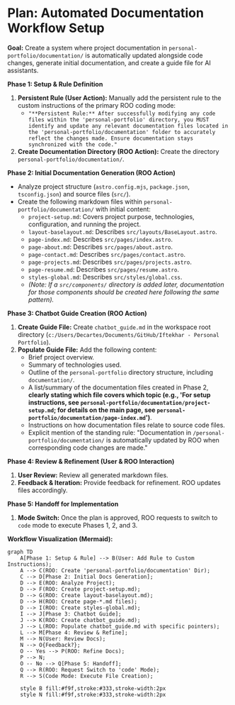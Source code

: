 # Plan: Automated Documentation Workflow Setup

**Goal:** Create a system where project documentation in `personal-portfolio/documentation/` is automatically updated alongside code changes, generate initial documentation, and create a guide file for AI assistants.

**Phase 1: Setup & Rule Definition**

1.  **Persistent Rule (User Action):** Manually add the persistent rule to the custom instructions of the primary ROO coding mode:
    *   `"**Persistent Rule:** After successfully modifying any code files within the 'personal-portfolio' directory, you MUST identify and update any relevant documentation files located in the 'personal-portfolio/documentation' folder to accurately reflect the changes made. Ensure documentation stays synchronized with the code."`
2.  **Create Documentation Directory (ROO Action):** Create the directory `personal-portfolio/documentation/`.

**Phase 2: Initial Documentation Generation (ROO Action)**

*   Analyze project structure (`astro.config.mjs`, `package.json`, `tsconfig.json`) and source files (`src/`).
*   Create the following markdown files within `personal-portfolio/documentation/` with initial content:
    *   `project-setup.md`: Covers project purpose, technologies, configuration, and running the project.
    *   `layout-baselayout.md`: Describes `src/layouts/BaseLayout.astro`.
    *   `page-index.md`: Describes `src/pages/index.astro`.
    *   `page-about.md`: Describes `src/pages/about.astro`.
    *   `page-contact.md`: Describes `src/pages/contact.astro`.
    *   `page-projects.md`: Describes `src/pages/projects.astro`.
    *   `page-resume.md`: Describes `src/pages/resume.astro`.
    *   `styles-global.md`: Describes `src/styles/global.css`.
    *   *(Note: If a `src/components/` directory is added later, documentation for those components should be created here following the same pattern).*

**Phase 3: Chatbot Guide Creation (ROO Action)**

1.  **Create Guide File:** Create `chatbot_guide.md` in the workspace root directory (`c:/Users/Decartes/Documents/GitHub/Iftekhar - Personal Portfolio`).
2.  **Populate Guide File:** Add the following content:
    *   Brief project overview.
    *   Summary of technologies used.
    *   Outline of the `personal-portfolio` directory structure, including `documentation/`.
    *   A list/summary of the documentation files created in Phase 2, **clearly stating which file covers which topic (e.g., 'For setup instructions, see `personal-portfolio/documentation/project-setup.md`; for details on the main page, see `personal-portfolio/documentation/page-index.md`')**.
    *   Instructions on how documentation files relate to source code files.
    *   Explicit mention of the standing rule: "Documentation in `/personal-portfolio/documentation/` is automatically updated by ROO when corresponding code changes are made."

**Phase 4: Review & Refinement (User & ROO Interaction)**

1.  **User Review:** Review all generated markdown files.
2.  **Feedback & Iteration:** Provide feedback for refinement. ROO updates files accordingly.

**Phase 5: Handoff for Implementation**

1.  **Mode Switch:** Once the plan is approved, ROO requests to switch to `code` mode to execute Phases 1, 2, and 3.

**Workflow Visualization (Mermaid):**

```mermaid
graph TD
    A[Phase 1: Setup & Rule] --> B(User: Add Rule to Custom Instructions);
    A --> C(ROO: Create 'personal-portfolio/documentation' Dir);
    C --> D[Phase 2: Initial Docs Generation];
    D --> E(ROO: Analyze Project);
    D --> F(ROO: Create project-setup.md);
    D --> G(ROO: Create layout-baselayout.md);
    D --> H(ROO: Create page-*.md files);
    D --> I(ROO: Create styles-global.md);
    I --> J[Phase 3: Chatbot Guide];
    J --> K(ROO: Create chatbot_guide.md);
    J --> L(ROO: Populate chatbot_guide.md with specific pointers);
    L --> M[Phase 4: Review & Refine];
    M --> N(User: Review Docs);
    N --> O{Feedback?};
    O -- Yes --> P(ROO: Refine Docs);
    P --> N;
    O -- No --> Q[Phase 5: Handoff];
    Q --> R(ROO: Request Switch to 'code' Mode);
    R --> S(Code Mode: Execute File Creation);

    style B fill:#f9f,stroke:#333,stroke-width:2px
    style N fill:#f9f,stroke:#333,stroke-width:2px